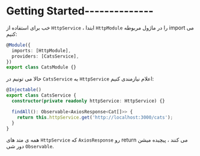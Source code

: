 # Getting Started--------------

خب برای استفاده از `HttpService` ، ابتدا  `HttpModule` را در ماژول مربوطه import می کنیم:

```typescript
@Module({
  imports: [HttpModule],
  providers: [CatsService],
})
export class CatsModule {}
```

حالا می تونیم در `CatsService` به `HttpService` اعلام نیازمندی کنیم:

```typescript
@Injectable()
export class CatsService {
  constructor(private readonly httpService: HttpService) {}

  findAll(): Observable<AxiosResponse<Cat[]>> {
    return this.httpService.get('http://localhost:3000/cats');
  }
}
```

همه ی متد های `HttpService` که `AxiosResponse` رو return می کنند ، پیچیده میشن دور شی `Observable`.

